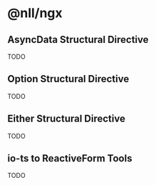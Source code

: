 # @nll/ngx

## AsyncData Structural Directive

TODO

## Option Structural Directive

TODO

## Either Structural Directive

TODO

## io-ts to ReactiveForm Tools

TODO
